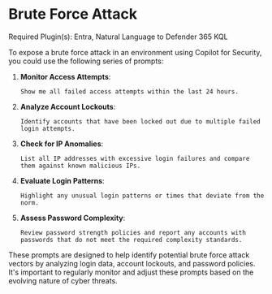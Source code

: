 # Brute Force Attack

Required Plugin(s): Entra, Natural Language to Defender 365 KQL

To expose a brute force attack in an environment using Copilot for Security, you could use the following series of prompts:

1. **Monitor Access Attempts**:
   ```
   Show me all failed access attempts within the last 24 hours.
   ```

2. **Analyze Account Lockouts**:
   ```
   Identify accounts that have been locked out due to multiple failed login attempts.
   ```

3. **Check for IP Anomalies**:
   ```
   List all IP addresses with excessive login failures and compare them against known malicious IPs.
   ```

4. **Evaluate Login Patterns**:
   ```
   Highlight any unusual login patterns or times that deviate from the norm.
   ```

5. **Assess Password Complexity**:
   ```
   Review password strength policies and report any accounts with passwords that do not meet the required complexity standards.
   ```

These prompts are designed to help identify potential brute force attack vectors by analyzing login data, account lockouts, and password policies. It's important to regularly monitor and adjust these prompts based on the evolving nature of cyber threats.

